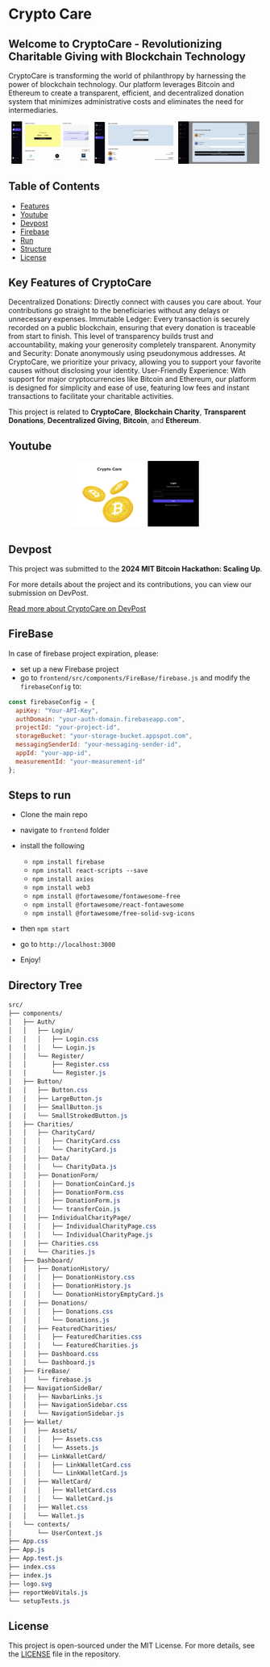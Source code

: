 # Crypto Care

## Welcome to CryptoCare - Revolutionizing Charitable Giving with Blockchain Technology

CryptoCare is transforming the world of philanthropy by harnessing the power of blockchain technology. Our platform leverages Bitcoin and Ethereum to create a transparent, efficient, and decentralized donation system that minimizes administrative costs and eliminates the need for intermediaries.
<p align="center">
  <a href="#img1"><img src="./assets/1.webp" width="32%" id="img1" alt="Image 1"/></a>
  <a href="#img2"><img src="./assets/2.webp" width="32%" id="img2" alt="Image 2"/></a>
  <a href="#img3"><img src="./assets/3.webp" width="32%" id="img3" alt="Image 3"/></a>
</p>

## Table of Contents
- [Features](#Key-Features-of-CryptoCare)
- [Youtube](#Youtube)
- [Devpost](#Devpost)
- [Firebase](#Firebase)
- [Run](#Steps-to-run)
- [Structure](#Directory-Tree)
- [License](#License)

## Key Features of CryptoCare

Decentralized Donations: Directly connect with causes you care about. Your contributions go straight to the beneficiaries without any delays or unnecessary expenses.
Immutable Ledger: Every transaction is securely recorded on a public blockchain, ensuring that every donation is traceable from start to finish. This level of transparency builds trust and accountability, making your generosity completely transparent.
Anonymity and Security: Donate anonymously using pseudonymous addresses. At CryptoCare, we prioritize your privacy, allowing you to support your favorite causes without disclosing your identity.
User-Friendly Experience: With support for major cryptocurrencies like Bitcoin and Ethereum, our platform is designed for simplicity and ease of use, featuring low fees and instant transactions to facilitate your charitable activities.

This project is related to **CryptoCare**, **Blockchain Charity**, **Transparent Donations**, **Decentralized Giving**, **Bitcoin**, and **Ethereum**.

## Youtube

<div align="center">
  <a href="https://www.youtube.com/watch?v=Mtdf4hMzg2s" title="Watch the video">
    <img src="./assets/4.webp" width="50%" alt="Watch the video"/>
  </a>
</div>

## Devpost

This project was submitted to the **2024 MIT Bitcoin Hackathon: Scaling Up**.

For more details about the project and its contributions, you can view our submission on DevPost.

[Read more about CryptoCare on DevPost](https://devpost.com/software/cryptocare-ug6jbq?ref_content=user-portfolio&ref_feature=in_progress)

## FireBase

In case of firebase project expiration, please:

- set up a new Firebase project
- go to `frontend/src/components/FireBase/firebase.js` and modify the `firebaseConfig` to:

```javascript
const firebaseConfig = {
  apiKey: "Your-API-Key",
  authDomain: "your-auth-domain.firebaseapp.com",
  projectId: "your-project-id",
  storageBucket: "your-storage-bucket.appspot.com",
  messagingSenderId: "your-messaging-sender-id",
  appId: "your-app-id",
  measurementId: "your-measurement-id"
};

```

## Steps to run

- Clone the main repo

- navigate to `frontend` folder

- install the following

    - `npm install firebase`
    - `npm install react-scripts --save`
    - `npm install axios`
    - `npm install web3`
    - `npm install @fortawesome/fontawesome-free`
    - `npm install @fortawesome/react-fontawesome`
    - `npm install @fortawesome/free-solid-svg-icons`

- then `npm start`

- go to `http://localhost:3000`

- Enjoy!

## Directory Tree

```css
src/
├── components/
│   ├── Auth/
│   │   ├── Login/
│   │   │   ├── Login.css
│   │   │   └── Login.js
│   │   └── Register/
│   │       ├── Register.css
│   │       └── Register.js
│   ├── Button/
│   │   ├── Button.css
│   │   ├── LargeButton.js
│   │   ├── SmallButton.js
│   │   └── SmallStrokedButton.js
│   ├── Charities/
│   │   ├── CharityCard/
│   │   │   ├── CharityCard.css
│   │   │   └── CharityCard.js
│   │   ├── Data/
│   │   │   └── CharityData.js
│   │   ├── DonationForm/
│   │   │   ├── DonationCoinCard.js
│   │   │   ├── DonationForm.css
│   │   │   ├── DonationForm.js
│   │   │   └── transferCoin.js
│   │   ├── IndividualCharityPage/
│   │   │   ├── IndividualCharityPage.css
│   │   │   └── IndividualCharityPage.js
│   │   ├── Charities.css
│   │   └── Charities.js
│   ├── Dashboard/
│   │   ├── DonationHistory/
│   │   │   ├── DonationHistory.css
│   │   │   ├── DonationHistory.js
│   │   │   └── DonationHistoryEmptyCard.js
│   │   ├── Donations/
│   │   │   ├── Donations.css
│   │   │   └── Donations.js
│   │   ├── FeaturedCharities/
│   │   │   ├── FeaturedCharities.css
│   │   │   └── FeaturedCharities.js
│   │   ├── Dashboard.css
│   │   └── Dashboard.js
│   ├── FireBase/
│   │   └── firebase.js
│   ├── NavigationSideBar/
│   │   ├── NavbarLinks.js
│   │   ├── NavigationSidebar.css
│   │   └── NavigationSidebar.js
│   ├── Wallet/
│   │   ├── Assets/
│   │   │   ├── Assets.css
│   │   │   └── Assets.js
│   │   ├── LinkWalletCard/
│   │   │   ├── LinkWalletCard.css
│   │   │   └── LinkWalletCard.js
│   │   ├── WalletCard/
│   │   │   ├── WalletCard.css
│   │   │   └── WalletCard.js
│   │   ├── Wallet.css
│   │   └── Wallet.js
│   └── contexts/
│       └── UserContext.js
├── App.css
├── App.js
├── App.test.js
├── index.css
├── index.js
├── logo.svg
├── reportWebVitals.js
└── setupTests.js
```

## License

This project is open-sourced under the MIT License. For more details, see the [LICENSE](LICENSE) file in the repository.
